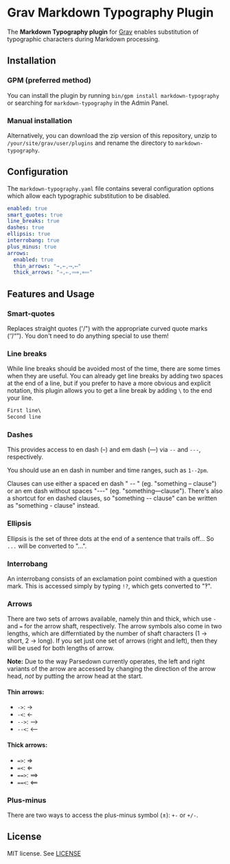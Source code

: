 # Grav Markdown Typography Plugin

The **Markdown Typography plugin** for [Grav](http://github.com/getgrav/grav) enables substitution of typographic characters during Markdown processing.

## Installation

### GPM (preferred method)

You can install the plugin by running `bin/gpm install markdown-typography` or searching for `markdown-typography` in the Admin Panel.

### Manual installation

Alternatively, you can download the zip version of this repository, unzip to `/your/site/grav/user/plugins` and rename the directory to `markdown-typography`.

## Configuration

The `markdown-typography.yaml` file contains several configuration options which allow each typographic substitution to be disabled.

```yaml
enabled: true
smart_quotes: true
line_breaks: true
dashes: true
ellipsis: true
interrobang: true
plus_minus: true
arrows:
  enabled: true
  thin_arrows: "→,←,⟶,⟵"
  thick_arrows: "⇒,⇐,⟹,⟸"
```

## Features and Usage

### Smart-quotes

Replaces straight quotes ('/") with the appropriate curved quote marks (‘’/“”). You don't need to do anything special to use them!

### Line breaks

While line breaks should be avoided most of the time, there are some times when they are useful. You can already get line breaks by adding two spaces at the end of a line, but if you prefer to have a more obvious and explicit notation, this plugin allows you to get a line break by adding `\` to the end your line.

```markdown
First line\
Second line
```

### Dashes

This provides access to en dash (–) and em dash (—) via `--` and `---`, respectively.

You should use an en dash in number and time ranges, such as `1--2pm`.

Clauses can use either a spaced en dash " -- " (eg. "something – clause") or an em dash without spaces "---" (eg. "something—clause"). There's also a shortcut for en dashed clauses, so "something -- clause" can be written as "something - clause" instead.

### Ellipsis

Ellipsis is the set of three dots at the end of a sentence that trails off…
So `...` will be converted to "…".

### Interrobang

An interrobang consists of an exclamation point combined with a question mark. This is accessed simply by typing `!?`, which gets converted to "‽".

### Arrows

There are two sets of arrows available, namely thin and thick, which use `-` and `=` for the arrow shaft, respectively. The arrow symbols also come in two lengths, which are differntiated by the number of shaft characters (1 -> short, 2 -> long). If you set just one set of arrows (right and left), then they will be used for both lengths of arrow.

**Note:** Due to the way Parsedown currently operates, the left and right variants of the arrow are accessed by changing the direction of the arrow head, _not_ by putting the arrow head at the start.

#### Thin arrows:

- `->`: →
- `-<`: ←
- `-->`: ⟶
- `--<`: ⟵

#### Thick arrows:

- `=>`: ⇒
- `=<`: ⇐
- `==>`: ⟹
- `==<`: ⟸

### Plus-minus

There are two ways to access the plus-minus symbol (±): `+-` or `+/-`.

## License

MIT license. See [LICENSE](LICENSE)
